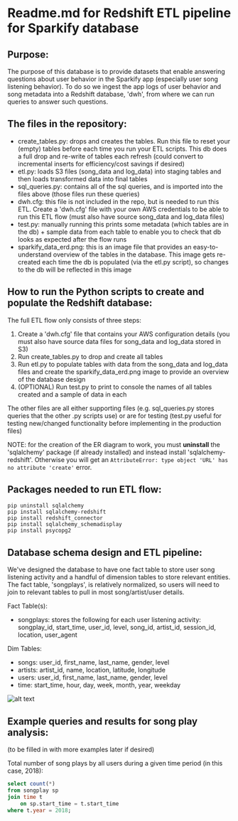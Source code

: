 # Readme.md for Redshift ETL pipeline for Sparkify database

## Purpose:
The purpose of this database is to provide datasets that enable answering questions about user behavior in the Sparkify app (especially user song 
listening behavior). To do so we ingest the app logs of user behavior and song metadata into a Redshift database, 'dwh', from where we can run
queries to answer such questions.

## The files in the repository:
* create_tables.py: drops and creates the tables. Run this file to reset your (empty) tables before each time you run your ETL scripts. This db does a full drop and re-write of tables each refresh (could convert to incremental inserts for efficiency/cost savings if desired)
* etl.py: loads S3 files (song_data and log_data) into staging tables and then loads transformed data into final tables
* sql_queries.py: contains all of the sql queries, and is imported into the files above (those files run these queries)
* dwh.cfg: this file is not included in the repo, but is needed to run this ETL. Create a 'dwh.cfg' file with your own AWS credentials to be able to run this ETL flow (must also have source song_data and log_data files)
* test.py: manually running this prints some metadata (which tables are in the db) + sample data from each table to enable you to check that db looks as expected after the flow runs
* sparkify_data_erd.png: this is an image file that provides an easy-to-understand overview of the tables in the database. This image gets re-created each time the db is populated (via the etl.py script), so changes to the db will be reflected in this image


## How to run the Python scripts to create and populate the Redshift database:
The full ETL flow only consists of three steps:
1. Create a 'dwh.cfg' file that contains your AWS configuration details (you must also have source data files for song_data and log_data stored in S3)
2. Run create_tables.py to drop and create all tables
3. Run etl.py to populate tables with data from the song_data and log_data files and create the sparkify_data_erd.png image to provide an overview of the database design
4. (OPTIONAL) Run test.py to print to console the names of all tables created and a sample of data in each

The other files are all either supporting files (e.g. sql_queries.py stores queries that the other .py scripts use) or are for testing (test.py useful for testing new/changed functionality before implementing in the production files)

NOTE: for the creation of the ER diagram to work, you must **uninstall** the 'sqlalchemy' package (if already installed) and instead install 'sqlalchemy-redshift'. Otherwise you will get an `AttributeError: type object 'URL' has no attribute 'create'` error.

## Packages needed to run ETL flow:
```
pip uninstall sqlalchemy
pip install sqlalchemy-redshift
pip install redshift_connector
pip install sqlalchemy_schemadisplay
pip install psycopg2
```

## Database schema design and ETL pipeline:
We've designed the database to have one fact table to store user song listening activity and a handful of dimension tables to store relevant entities. The fact table, 'songplays', is relatively normalized, so users will need to join to relevant tables to pull in most song/artist/user details.

Fact Table(s):
* songplays: stores the following for each user listening activity: songplay_id, start_time, user_id, level, song_id, artist_id, session_id, location, user_agent

Dim Tables:
* songs: user_id, first_name, last_name, gender, level
* artists: artist_id, name, location, latitude, longitude
* users: user_id, first_name, last_name, gender, level
* time: start_time, hour, day, week, month, year, weekday

![alt text](https://github.com/mimoyer21/udacity-sparkifydb-redshift/blob/main/sparkify_data_erd.png?raw=true) 


## Example queries and results for song play analysis:
(to be filled in with more examples later if desired)

Total number of song plays by all users during a given time period (in this case, 2018):
```sql
select count(*) 
from songplay sp 
join time t 
    on sp.start_time = t.start_time 
where t.year = 2018;
```
